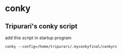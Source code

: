 # conky
## Tripurari's conky script

add this script in startup program


```
conky --config=/home/tripurari/.myconkyfinal/conkyrc

```
